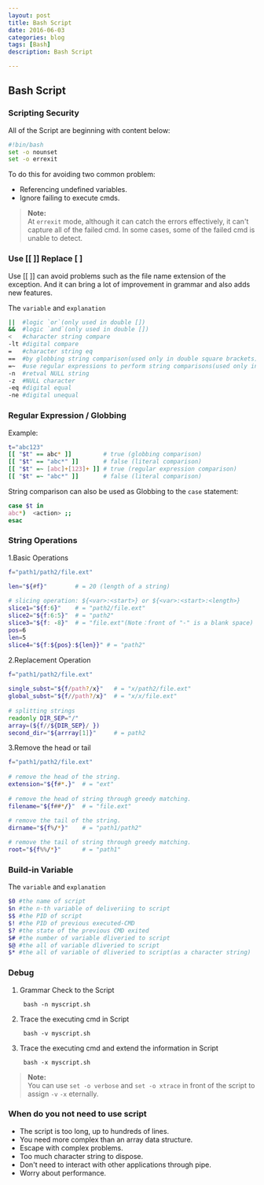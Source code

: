 ```yaml
---
layout: post  
title: Bash Script  
date: 2016-06-03  
categories: blog  
tags: [Bash]  
description: Bash Script  

---
```


## Bash Script ##

### Scripting Security ###

All of the Script are beginning with content below:  

```bash
#!bin/bash
set -o nounset
set -o errexit  
```

To do this for avoiding two common problem:    

 - Referencing undefined variables.  
 - Ignore failing to execute cmds.  

> **Note:**  
> At `errexit` mode, although it can catch the errors effectively, it can't capture all of the failed cmd. In some cases, some of the failed cmd is unable to detect.   
  

### Use [[ ]] Replace [ ] ###

Use [[ ]] can avoid problems such as the file name extension of the exception. And it can bring a lot of improvement in grammar and also adds new features.  

The `variable` and `explanation`  

```bash
||  #logic `or`(only used in double [])
&&  #logic `and`(only used in double [])
<   #character string compare
-lt #digital compare
=   #character string eq
==  #by globbing string comparison(used only in double square brackets)
=~  #use regular expressions to perform string comparisons(used only in double square brackets)
-n  #retval NULL string
-z  #NULL character
-eq #digital equal
-ne #digital unequal
```

### Regular Expression / Globbing ###

Example:  

```bash
t="abc123"
[[ "$t" == abc* ]]         # true (globbing comparison)
[[ "$t" == "abc*" ]]       # false (literal comparison)
[[ "$t" =~ [abc]+[123]+ ]] # true (regular expression comparison)
[[ "$t" =~ "abc*" ]]       # false (literal comparison)
```

String comparison can also be used as Globbing to the `case` statement:  

```bash
case $t in
abc*)  <action> ;;
esac  
```

### String Operations ###

1.Basic Operations  

```bash
f="path1/path2/file.ext"  

len="${#f}"        # = 20 (length of a string) 
	
# slicing operation: ${<var>:<start>} or ${<var>:<start>:<length>}
slice1="${f:6}"    # = "path2/file.ext"
slice2="${f:6:5}"  # = "path2"
slice3="${f: -8}"  # = "file.ext"(Note：front of "-" is a blank space)
pos=6
len=5
slice4="${f:${pos}:${len}}" # = "path2"
```

2.Replacement Operation  


```bash
f="path1/path2/file.ext"  
	
single_subst="${f/path?/x}"   # = "x/path2/file.ext"
global_subst="${f//path?/x}"  # = "x/x/file.ext" 
	
# splitting strings
readonly DIR_SEP="/"
array=(${f//${DIR_SEP}/ })
second_dir="${arrray[1]}"     # = path2
```
3.Remove the head or tail  

```bash
f="path1/path2/file.ext" 
	
# remove the head of the string.
extension="${f#*.}"  # = "ext" 
	
# remove the head of string through greedy matching.
filename="${f##*/}"  # = "file.ext" 
	
# remove the tail of the string.
dirname="${f%/*}"    # = "path1/path2" 

# remove the tail of string through greedy matching.
root="${f%%/*}"      # = "path1"   
```

### Build-in Variable ###

The `variable` and `explanation`

```bash
$0 #the name of script  
$n #the n-th variable of deliveriing to script
$$ #the PID of script
$! #the PID of previous executed-CMD  
$? #the state of the previous CMD exited
$# #the number of variable dliveried to script
$@ #the all of variable dliveried to script
$* #the all of variable of dliveried to script(as a character string)   
```   
  
### Debug ###

1. Grammar Check to the Script  

		bash -n myscript.sh

2. Trace the executing cmd in Script  

		bash -v myscript.sh 

3. Trace the executing cmd and extend the information in Script  

		bash -x myscript.sh

> **Note:**  
> You can use `set -o verbose` and `set -o xtrace` in front of the script to assign `-v` `-x` eternally.  

### When do you not need to use script ###

- The script is too long, up to hundreds of lines.
- You need more complex than an array data structure.
- Escape with complex problems.
- Too much character string to dispose.
- Don't need to interact with other applications through pipe.
- Worry about performance.






